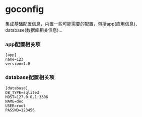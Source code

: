 # goconfig

集成基础配置信息，内置一些可能需要的配置，包括app(应用信息)、database(数据库相关信息)...

### app配置相关项
```
[app]
name=123
version=1.0
```

### database配置相关项
```
[database]
DB_TYPE=sqlite3
HOST=127.0.0.1:3306
NAME=doc
USER=root
PASSWD=123456
```
